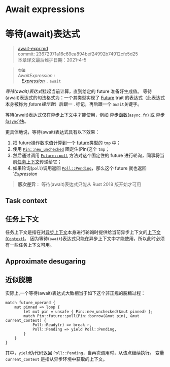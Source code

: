 # Await expressions
# 等待(await)表达式

>[await-expr.md](https://github.com/rust-lang/reference/blob/master/src/expressions/await-expr.md)\
>commit: 23672971a16c69ea894bef24992b74912cfe5d25 \
>本章译文最后维护日期：2021-4-5

> **<sup>句法</sup>**\
> _AwaitExpression_ :\
> &nbsp;&nbsp; [_Expression_] `.` `await`

*等待(await)表达式*挂起当前计算，直到给定的 future 准备好生成值。
等待(await)表达式的句法格式为：一个其类型实现了 [Future] trait 的表达式（此表达式本身被称为 *future操作数*）后跟一 `.`标记，再后跟一个 `await`关键字。

等待(await)表达式仅在[异步上下文][async context]中才能使用，例如 [异步函数(`async fn`)][`async fn`] 或 [异步(`async`)块][`async` block]。

更具体地说，等待(await)表达式具有以下效果：

1. 把 future操作数求值计算到一个 [future]类型的 `tmp` 中；
2. 使用 [`Pin::new_unchecked`] 固定住(Pin)这个 `tmp`；
3. 然后通过调用 [`Future::poll`] 方法对这个固定住的 future 进行轮询，同事将当前[任务上下文](#task-context)传递给它；
4. 如果轮询(`poll`)调用返回 [`Poll::Pending`]，那么这个 future 就也返回 `_Expression_

> **版次差异**： 等待(await)表达式只能从 Rust 2018 版开始才可用

## Task context
## 任务上下文

任务上下文是指在对[异步上下文][async context]本身进行轮询时提供给当前异步上下文的[上下文(`Context`)][`Context`]。
因为等待(`await`)表达式只能在异步上下文中才能使用，所以此时必须有一些任务上下文可用。

## Approximate desugaring
## 近似脱糖

实际上,一个等待(await)表达式大致相当于如下这个非正规的脱糖过程：

<!-- ignore: example expansion -->
```rust,ignore
match future_operand {
    mut pinned => loop {
        let mut pin = unsafe { Pin::new_unchecked(&mut pinned) };
        match Pin::future::poll(Pin::borrow(&mut pin), &mut current_context) {
            Poll::Ready(r) => break r,
            Poll::Pending => yield Poll::Pending,
        }
    }
}
```

其中，`yield`伪代码返回 `Poll::Pending`，当再次调用时，从该点继续执行。
变量 `current_context` 是指从异步环境中获取的上下文。

[_Expression_]: ../expressions.md
[`async fn`]: ../items/functions.md#async-functions
[`async` block]: block-expr.md#async-blocks
[`context`]: https://doc.rust-lang.org/std/task/struct.Context.html
[`future::poll`]: https://doc.rust-lang.org/std/future/trait.Future.html#tymethod.poll
[`pin::new_unchecked`]: https://doc.rust-lang.org/std/pin/struct.Pin.html#method.new_unchecked
[`poll::Pending`]: https://doc.rust-lang.org/std/task/enum.Poll.html#variant.Pending
[`poll::Ready`]: https://doc.rust-lang.org/td/task/enum.Poll.html#variant.Ready
[async context]: ../expressions/block-expr.md#async-context
[future]: https://doc.rust-lang.org/std/future/trait.Future.html
